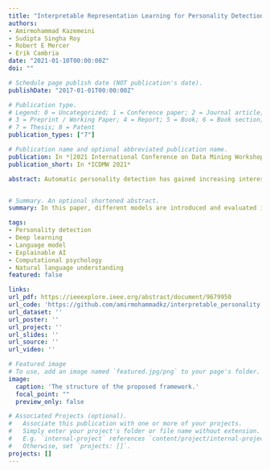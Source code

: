 ```yaml
---
title: "Interpretable Representation Learning for Personality Detection"
authors:
- Amirmohammad Kazemeini
- Sudipta Singha Roy
- Robert E Mercer
- Erik Cambria
date: "2021-01-10T00:00:00Z"
doi: ""

# Schedule page publish date (NOT publication's date).
publishDate: "2017-01-01T00:00:00Z"

# Publication type.
# Legend: 0 = Uncategorized; 1 = Conference paper; 2 = Journal article;
# 3 = Preprint / Working Paper; 4 = Report; 5 = Book; 6 = Book section;
# 7 = Thesis; 8 = Patent
publication_types: ["7"]

# Publication name and optional abbreviated publication name.
publication: In *[2021 International Conference on Data Mining Workshops ICDMW](https://icdm2021.auckland.ac.nz/)*
publication_short: In *ICDMW 2021*

abstract: Automatic personality detection has gained increasing interest recently. Several models have been introduced to perform this task. The weakness of these models is their inability to interpret their results. Even if the model shows excellent performance over test data, it can sometimes fail in real-life tasks since it may incorrectly interpret a statement. To investigate this issue, we evaluate two approaches. In the first approach, we generate sentence embeddings by training a siamese BiLSTM with max-pooling on the psychological statement pairs to compute the semantic similarities between them. In the second approach, we evaluate state-of-the-art pretrained language models to see whether their output representations can distinguish personality types. Both of these approaches outperform state-of-the-art models for this task with less computational overhead. We conclude by discussing the implications of this work for both computational modeling and psychological science.


# Summary. An optional shortened abstract.
summary: In this paper, different models are introduced and evaluated in terms of their capability in understanding psychological context for personality detection which also resulted in a new state-of-the-art in this field.

tags:
- Personality detection
- Deep learning
- Language model
- Explainable AI
- Computational psychology
- Natural language understanding
featured: false

links:
url_pdf: https://ieeexplore.ieee.org/abstract/document/9679950
url_code: 'https://github.com/amirmohammadkz/interpretable_personality'
url_dataset: ''
url_poster: ''
url_project: ''
url_slides: ''
url_source: ''
url_video: ''

# Featured image
# To use, add an image named `featured.jpg/png` to your page's folder. 
image:
  caption: 'The structure of the proposed framework.'
  focal_point: ""
  preview_only: false

# Associated Projects (optional).
#   Associate this publication with one or more of your projects.
#   Simply enter your project's folder or file name without extension.
#   E.g. `internal-project` references `content/project/internal-project/index.md`.
#   Otherwise, set `projects: []`.
projects: []
---
```

